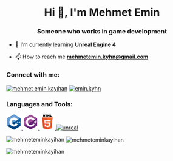 
<h1 align="center">Hi 👋, I'm Mehmet Emin</h1>
<h3 align="center">Someone who works in game development</h3>



- 🌱 I’m currently learning **Unreal Engine 4**

- 📫 How to reach me **mehmetemin.kyhn@gmail.com**

<h3 align="left">Connect with me:</h3>
<p align="left">
<a href="https://linkedin.com/in/mehmet-emin-kayıhan-287313237" target="blank"><img align="center" src="https://raw.githubusercontent.com/rahuldkjain/github-profile-readme-generator/master/src/images/icons/Social/linked-in-alt.svg" alt="mehmet emin kayıhan" height="30" width="40" /></a>
<a href="https://instagram.com/emin.kyhnn" target="blank"><img align="center" src="https://raw.githubusercontent.com/rahuldkjain/github-profile-readme-generator/master/src/images/icons/Social/instagram.svg" alt="emin.kyhn" height="30" width="40" /></a>
</p>

<h3 align="left">Languages and Tools:</h3>
<p align="left"> <a href="https://www.w3schools.com/cpp/" target="_blank" rel="noreferrer"> <img src="https://raw.githubusercontent.com/devicons/devicon/master/icons/cplusplus/cplusplus-original.svg" alt="cplusplus" width="40" height="40"/> </a> <a href="https://www.w3schools.com/cs/" target="_blank" rel="noreferrer"> <img src="https://raw.githubusercontent.com/devicons/devicon/master/icons/csharp/csharp-original.svg" alt="csharp" width="40" height="40"/> </a> <a href="https://www.w3.org/html/" target="_blank" rel="noreferrer"> <img src="https://raw.githubusercontent.com/devicons/devicon/master/icons/html5/html5-original-wordmark.svg" alt="html5" width="40" height="40"/> </a> <a href="https://unrealengine.com/" target="_blank" rel="noreferrer"> <img src="https://raw.githubusercontent.com/kenangundogan/fontisto/036b7eca71aab1bef8e6a0518f7329f13ed62f6b/icons/svg/brand/unreal-engine.svg" alt="unreal" width="40" height="40"/> </a> </p>

<p><img align="left" src="https://github-readme-stats.vercel.app/api/top-langs?username=mehmeteminkayihan&show_icons=true&locale=en&layout=compact" alt="mehmeteminkayihan" /></p>

<p>&nbsp;<img align="center" src="https://github-readme-stats.vercel.app/api?username=mehmeteminkayihan&show_icons=true&locale=en" alt="mehmeteminkayihan" /></p>

<p align="left"> <img src="https://komarev.com/ghpvc/?username=mehmeteminkayihan&label=Profile%20views&color=0cc631&style=flat" alt="mehmeteminkayihan" /> </p>
